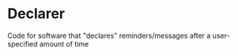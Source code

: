 # Declarer
 Code for software that "declares" reminders/messages after a user-specified amount of time
